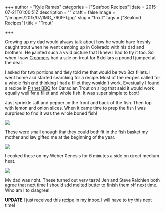 +++
author = "Kyle Rames"
categories = ["Seafood Recipes"]
date = 2015-07-21T01:00:51Z
description = ""
draft = false
image = "/images/2015/07/IMG_7609-1.jpg"
slug = "trout"
tags = ["Seafood Recipes"]
title = "Trout"

+++

Growing up my dad would always talk about how he would have freshly caught trout when he went camping up in Colorado with his dad and brothers. He painted such a vivid picture that I knew I had to try it too. So when I saw [Groomers](http://groomerseafood.com/home) had a sale on trout for 8 dollars a pound I jumped at the deal.

I asked for two portions and they told me that would be two 8oz fillets. I went home and started searching for a recipe. Most of the recipes called for a whole fish and thinking I had a fillet they wouldn't work. Eventually I found a recipe in [Planet BBQ](http://www.amazon.com/Planet-Barbecue-Steven-Raichlen/dp/0761148019/ref=sr_1_4?ie=UTF8&qid=1437439878&sr=8-4) for Canadian Trout on a log that said it would work equally well for a fillet and whole fish. It was super simple to boot!

Just sprinkle salt and pepper on the front and back of the fish. Then top with lemon and onion slices. When it came time to prep the fish I was surprised to find it was the whole boned fish!

![](/images/2015/07/IMG_7595.jpg)

These were small enough that they could both fit in the fish basket my mother and law gifted me at the beginning of the year. 

![](/images/2015/07/IMG_7607.jpg)

I cooked these on my Weber Genesis for 6 minutes a side on direct medium heat.

![](/images/2015/07/IMG_7609.jpg)

My dad was right. These turned out very tasty! Jen and Steve Raichlen both agree that next time I should add melted butter to finish them off next time. Who am I to disagree!

**UPDATE** I just received this [recipe](http://barbecuebible.com/recipe/smoked-planked-trout-with-caper-dill-sauce/?utm_source=MailChimp&utm_medium=Email&utm_campaign=MailChimp_072115) in my inbox. I will have to try this next time!